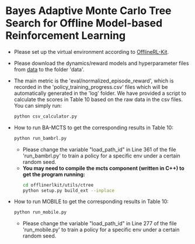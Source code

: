 # Bayes Adaptive Monte Carlo Tree Search for Offline Model-based Reinforcement Learning

- Please set up the virtual environment according to [OfflineRL-Kit](https://github.com/yihaosun1124/OfflineRL-Kit).

- Please download the dynamics/reward models and hyperparameter files from [data](https://drive.google.com/drive/folders/1XnyMbwJUrsW-r0DQhCzJUkKpBNmrS2KW?usp=sharing) to the folder 'data'.

- The main metric is the 'eval/normalized_episode_reward', which is recorded in the 'policy_training_progress.csv' files which will be automatically generated in the 'log' folder. We have provided a script to calculate the scores in Table 10 based on the raw data in the csv files. You can simply run:
    ```bash
    python csv_calculator.py
    ```

- How to run BA-MCTS to get the corresponding results in Table 10:
    ```bash
    python run_bambrl.py
    ```
    - Please change the variable "load_path_id" in Line 361 of the file 'run_bambrl.py' to train a policy for a specific env under a certain random seed.
    - **You may need to compile the mcts component (written in C++) to get the program running:**
        ```bash
        cd offlinerlkit/utils/ctree
        python setup.py build_ext --inplace
        ```

- How to run MOBILE to get the corresponding results in Table 10:
    ```bash
    python run_mobile.py
    ```
    - Please change the variable "load_path_id" in Line 277 of the file 'run_mobile.py' to train a policy for a specific env under a certain random seed.